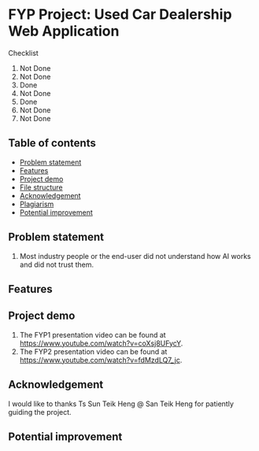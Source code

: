 # FYP Project: Used Car Dealership Web Application

Checklist
1. Not Done
2. Not Done
3. Done
4. Not Done
5. Done
6. Not Done
7. Not Done

## Table of contents
- [Problem statement](#overview)
- [Features](#features)
- [Project demo](#project-demo)
- [File structure](#file-structure)
- [Acknowledgement](#acknowledgement)
- [Plagiarism](#plagiarism)
- [Potential improvement](#potential-improvement)


## Problem statement
1. Most industry people or the end-user did not understand how AI works and did not trust them.

## Features


## Project demo
1. The FYP1 presentation video can be found at https://www.youtube.com/watch?v=coXsj8UFycY.
2. The FYP2 presentation video can be found at https://www.youtube.com/watch?v=fdMzdLQ7_jc.

## Acknowledgement
I would like to thanks Ts Sun Teik Heng @ San Teik Heng for patiently guiding the project.

## Potential improvement

